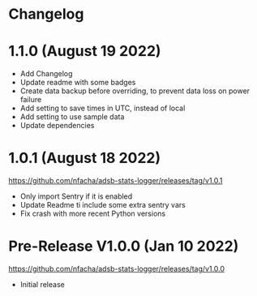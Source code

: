 # Changelog

# 1.1.0 (August 19 2022)
- Add Changelog
- Update readme with some badges
- Create data backup before overriding, to prevent data loss on power failure
- Add setting to save times in UTC, instead of local
- Add setting to use sample data
- Update dependencies

# 1.0.1 (August 18 2022)
https://github.com/nfacha/adsb-stats-logger/releases/tag/v1.0.1
- Only import Sentry if it is enabled
- Update Readme ti include some extra sentry vars
- Fix crash with more recent Python versions

# Pre-Release V1.0.0 (Jan 10 2022)
https://github.com/nfacha/adsb-stats-logger/releases/tag/v1.0.0

- Initial release